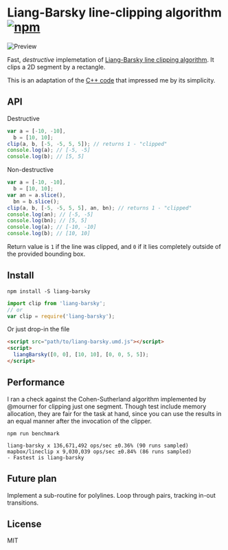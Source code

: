 # Liang-Barsky line-clipping algorithm [![npm](https://badge.fury.io/js/liang-barsky.svg)](https://www.npmjs.com/package/liang-barsky)

![Preview](https://w8r.github.io/liang-barsky/docs/thumbnail.png)

Fast, _destructive_ implemetation of [Liang-Barsky line clipping algorithm](https://en.wikipedia.org/wiki/Liang%E2%80%93Barsky_algorithm). It clips a 2D segment by a rectangle.

This is an adaptation of the [C++ code](http://hinjang.com/articles/04.html#eight)
that impressed me by its simplicity.

## API

Destructive

```js
var a = [-10, -10],
  b = [10, 10];
clip(a, b, [-5, -5, 5, 5]); // returns 1 - "clipped"
console.log(a); // [-5, -5]
console.log(b); // [5, 5]
```

Non-destructive

```js
var a = [-10, -10],
  b = [10, 10];
var an = a.slice(),
  bn = b.slice();
clip(a, b, [-5, -5, 5, 5], an, bn); // returns 1 - "clipped"
console.log(an); // [-5, -5]
console.log(bn); // [5, 5]
console.log(a); // [-10, -10]
console.log(b); // [10, 10]
```

Return value is `1` if the line was clipped, and `0` if it lies completely
outside of the provided bounding box.

## Install

```
npm install -S liang-barsky
```

```js
import clip from 'liang-barsky';
// or
var clip = require('liang-barsky');
```

Or just drop-in the file

```html
<script src="path/to/liang-barsky.umd.js"></script>
<script>
  liangBarsky([0, 0], [10, 10], [0, 0, 5, 5]);
</script>
```

## Performance

I ran a check against the Cohen-Sutherland algorithm implemented by @mourner
for clipping just one segment. Though test include memory allocation, they are
fair for the task at hand, since you can use the results in an equal manner after
the invocation of the clipper.

```
npm run benchmark
```

```
liang-barsky x 136,671,492 ops/sec ±0.36% (90 runs sampled)
mapbox/lineclip x 9,030,039 ops/sec ±0.84% (86 runs sampled)
- Fastest is liang-barsky
```

## Future plan

Implement a sub-routine for polylines. Loop through pairs, tracking in-out
transitions.

## License

MIT
